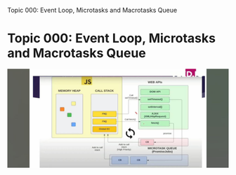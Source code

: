 Topic 000: Event Loop, Microtasks and Macrotasks Queue

# Topic 000: Event Loop, Microtasks and Macrotasks Queue

![Event Loop Call Stack](../../assets/images/callstack-eventloop.jpg)
